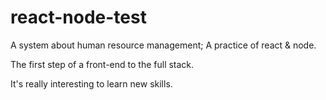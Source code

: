 # react-node-test

A system about human resource management; A practice of react & node.

The first step of a front-end to the full stack.

It's really interesting to learn new skills.

